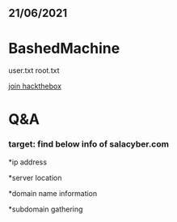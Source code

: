 ## 21/06/2021
# BashedMachine
user.txt
root.txt

[join hackthebox](https://www.hackthebox.eu/)


# Q&A
### target: find below info of salacyber.com

*ip address

*server location

*domain name information

*subdomain gathering
